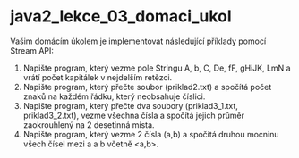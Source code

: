 # java2_lekce_03_domaci_ukol

Vašim domácím úkolem je implementovat následující příklady pomocí Stream API:

1. Napište program, který vezme pole Stringu A, b, C, De, fF, gHiJK, LmN a vrátí počet kapitálek v nejdelším retězci.
2. Napište program, který přečte soubor (priklad2.txt) a spočítá počet znaků na každém řádku, který neobsahuje číslici.
3. Napište program, který přečte dva soubory (priklad3_1.txt, priklad3_2.txt), vezme všechna čísla a spočítá jejich průměr zaokrouhlený na 2 desetinná místa.
4. Napište program, který vezme 2 čísla (a,b) a spočítá druhou mocninu všech čísel mezi a a b včetně <a,b>.
